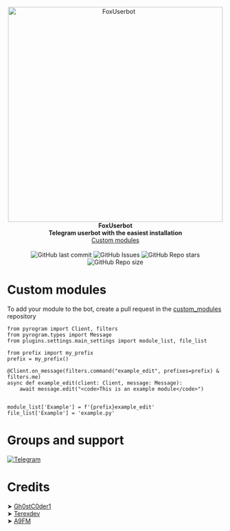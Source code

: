<p align="center">
        <img src="https://github.com/FoxUserbot/FoxUserbot/raw/main/logo.png" width="500" alt="FoxUserbot">
    </a>
    <br>
    <b>FoxUserbot</b>
    <br>
    <b>Telegram userbot with the easiest installation</b>
    <br>
    <a href='https://github.com/FoxUserbot/Modules'>
        Custom modules
    </a>
<br><br>
    <img alt="GitHub last commit" src="https://img.shields.io/github/last-commit/FoxUserbot/FoxUserbot?style=for-the-badge">
    <img alt="GitHub Issues" src="https://img.shields.io/github/issues/FoxUserbot/FoxUserbot?style=for-the-badge">
    <img alt="GitHub Repo stars" src="https://img.shields.io/github/stars/FoxUserbot/FoxUserbot?style=for-the-badge">
    <img alt="GitHub Repo size" src="https://img.shields.io/github/repo-size/FoxUserbot/FoxUserbot?style=for-the-badge">
</p>



<h1>Custom modules</h1>

<p>To add your module to the bot, create a pull request in the <a href='https://github.com/FoxUserbot/Modules/'>custom_modules</a> repository</p>

```python3
from pyrogram import Client, filters
from pyrogram.types import Message
from plugins.settings.main_settings import module_list, file_list

from prefix import my_prefix
prefix = my_prefix()

@Client.on_message(filters.command("example_edit", prefixes=prefix) & filters.me)
async def example_edit(client: Client, message: Message):
    await message.edit("<code>This is an example module</code>")


module_list['Example'] = f'{prefix}example_edit'
file_list['Example'] = 'example.py'
```

<h1>Groups and support</h1>
<a href="https://t.me/foxteam0">
<img alt="Telegram" src="https://img.shields.io/badge/Telegram-2CA5E0?style=for-the-badge&logo=telegram">
</a>

<h1>Credits</h1>
➤ <a href="https://github.com/gh0stc0der1">Gh0stC0der1</a><br>
➤ <a href="https://github.com/terexdev">Terexdev</a><br>
➤ <a href="https://github.com/A9FM">A9FM</a>
